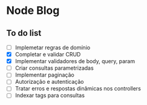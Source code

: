 # Node Blog

## To do list

- [ ] Implemetar regras de domínio
- [x] Completar e validar CRUD
- [x] Implementar validadores de body, query, param
- [ ] Criar consultas parametrizadas
- [ ] Implementar paginação
- [ ] Autorização e autenticação
- [ ] Tratar erros e respostas dinâmicas nos controllers
- [ ] Indexar tags para consultas
